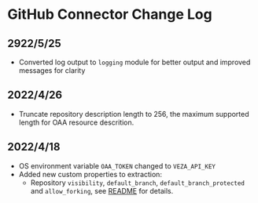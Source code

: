 # GitHub Connector Change Log

## 2922/5/25
* Converted log output to `logging` module for better output and improved messages for clarity

## 2022/4/26
* Truncate repository description length to 256, the maximum supported length for OAA resource descrition.

## 2022/4/18
* OS environment variable `OAA_TOKEN` changed to `VEZA_API_KEY`
* Added new custom properties to extraction:
  - Repository `visibility`, `default_branch`, `default_branch_protected` and `allow_forking`, see [README](README.md) for details.
